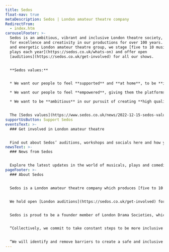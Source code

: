 ```yaml
---
title: Sedos
float-nav: true
metaDescription: Sedos | London amateur theatre company
RedirectFrom:
  - index.htm
carouselFooter: >-
  Sedos is an ambitious, vibrant and inclusive London theatre society, striving
  for excellence and creativity in our productions for over 100 years. As a busy
  and energetic London amateur theatre group, we stage [five to 10 musicals and
  plays each year](https://sedos.co.uk/whats-on) and offer open
  [auditions](https://sedos.co.uk/get-involved) for all our shows.


  **Sedos values:**


  * We want our people to feel **supported** and **at home**, to be **included** and treated **fairly**.

  * We want our people to feel **empowered**, giving them the platforms and the tools to be **bold**, take risks, and **innovate**.

  * We want to be **ambitious** in our pursuit of creating **high quality** theatre, and our desire to continuously improve as a society.


  The [Sedos values](https://www.sedos.co.uk/news/2022-12-15-sedos-values) help guide the society’s decision making, how we behave and interact with each other, and how we represent ourselves to the London theatre community and beyond - both as a reflection of who Sedos are, and who we aspire to be.
supportUsButton: Support Sedos
eventsText: >-
  ### Get involved in London amateur theatre


  Find out about Sedos’ auditions, workshops and socials here and how you can take part.
newsText: >-
  ### News from Sedos


  Explore the latest updates in the world of musicals, plays and comedies, with London amateur theatre society Sedos. [Sign up for our newsletter here.](https://mailchi.mp/sedos.co.uk/newsletter-sign-up)
pageFooter: >-
  ### About Sedos


  Sedos is a London amateur theatre company which produces [five to 10 shows](https://sedos.co.uk/whats-on) every year. We have been the resident theatre company at the [Bridewell Theatre](https://sedos.co.uk/venues/bridewell) (just off Fleet Street) since 2012 and most of our season takes place there. We also perform in other venues, including touring to the Edinburgh Festival and the Minack Theatre in Cornwall.


  We hold open [London auditions](https://sedos.co.uk/get-involved) for all our shows so both members and non-members can put themselves forward for roles. Additionally we have a thriving community of people who work behind the scenes on our productions in a wide variety of roles. 


  Sedos is proud to be a founder member of London Drama Societies, which commits each member society to the following statement:


  “Collectively, we commit to take constant steps to be more inclusive and attract members and audiences reflecting London’s diversity.


  “We will identify and remove barriers to create a safe and inclusive environment. We want everyone to feel empowered to participate, on stage or off. We want stories to be told authentically.”
---
```

